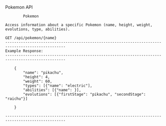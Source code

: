 Pokemon API


			Pokemon

	Access information about a specific Pokemon (name, height, weight, evolutions, type, abilities).

	GET /api/pokemon/{name}
	-------------------------------------------------------------------------------------------------
	Example Response:
	-------------------------------------------------------------------------------------------------
		
		{
			"name": "pikachu",
			"height": 4,
			"weight": 60,
			"types": [{"name": "electric"],
			"abilities": [{"name": }],
			"evolutions": [{"firstStage": "pikachu", "secondStage": "raichu"}]

		}

	-------------------------------------------------------------------------------------------------